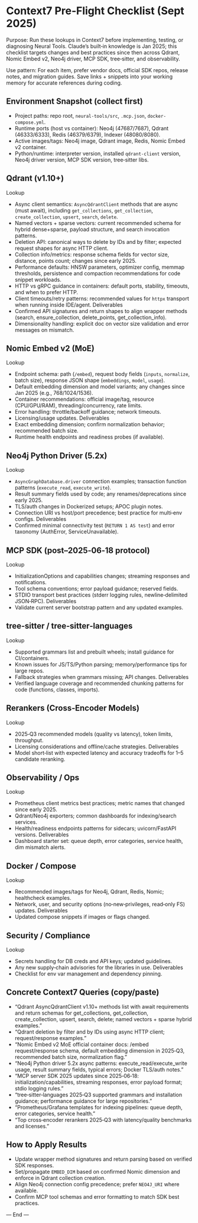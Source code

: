 # Context7 Pre‑Flight Checklist (Sept 2025)

Purpose: Run these lookups in Context7 before implementing, testing, or diagnosing Neural Tools. Claude’s built‑in knowledge is Jan 2025; this checklist targets changes and best practices since then across Qdrant, Nomic Embed v2, Neo4j driver, MCP SDK, tree‑sitter, and observability.

Use pattern: For each item, prefer vendor docs, official SDK repos, release notes, and migration guides. Save links + snippets into your working memory for accurate references during coding.

## Environment Snapshot (collect first)
- Project paths: repo root, `neural-tools/src`, `.mcp.json`, `docker-compose.yml`.
- Runtime ports (host vs container): Neo4j (47687/7687), Qdrant (46333/6333), Redis (46379/6379), Indexer (48080/8080).
- Active images/tags: Neo4j image, Qdrant image, Redis, Nomic Embed v2 container.
- Python/runtime: interpreter version, installed `qdrant-client` version, Neo4j driver version, MCP SDK version, tree‑sitter libs.

## Qdrant (v1.10+)
Lookup
- Async client semantics: `AsyncQdrantClient` methods that are async (must await), including `get_collections`, `get_collection`, `create_collection`, `upsert`, `search`, `delete`.
- Named vectors + sparse vectors: current recommended schema for hybrid dense+sparse, payload structure, and search invocation patterns.
- Deletion API: canonical ways to delete by IDs and by filter; expected request shapes for async HTTP client.
- Collection info/metrics: response schema fields for vector size, distance, points count; changes since early 2025.
- Performance defaults: HNSW parameters, optimizer config, memmap thresholds, persistence and compaction recommendations for code snippet workloads.
- HTTP vs gRPC guidance in containers: default ports, stability, timeouts, and when to prefer HTTP.
- Client timeouts/retry patterns: recommended values for `httpx` transport when running inside IDE/agent.
Deliverables
- Confirmed API signatures and return shapes to align wrapper methods (search, ensure_collection, delete_points, get_collection_info).
- Dimensionality handling: explicit doc on vector size validation and error messages on mismatch.

## Nomic Embed v2 (MoE)
Lookup
- Endpoint schema: path (`/embed`), request body fields (`inputs`, `normalize`, batch size), response JSON shape (`embeddings`, `model`, `usage`).
- Default embedding dimension and model variants; any changes since Jan 2025 (e.g., 768/1024/1536).
- Container recommendations: official image/tag, resource (CPU/GPU/RAM), threading/concurrency, rate limits.
- Error handling: throttle/backoff guidance; network timeouts.
- Licensing/usage updates.
Deliverables
- Exact embedding dimension; confirm normalization behavior; recommended batch size.
- Runtime health endpoints and readiness probes (if available).

## Neo4j Python Driver (5.2x)
Lookup
- `AsyncGraphDatabase.driver` connection examples; transaction function patterns (`execute_read`, `execute_write`).
- Result summary fields used by code; any renames/deprecations since early 2025.
- TLS/auth changes in Dockerized setups; APOC plugin notes.
- Connection URI vs host/port precedence; best practice for multi‑env configs.
Deliverables
- Confirmed minimal connectivity test (`RETURN 1 AS test`) and error taxonomy (AuthError, ServiceUnavailable).

## MCP SDK (post–2025‑06‑18 protocol)
Lookup
- InitializationOptions and capabilities changes; streaming responses and notifications.
- Tool schema conventions; error payload guidance; reserved fields.
- STDIO transport best practices (stderr logging rules, newline‑delimited JSON‑RPC).
Deliverables
- Validate current server bootstrap pattern and any updated examples.

## tree‑sitter / tree‑sitter‑languages
Lookup
- Supported grammars list and prebuilt wheels; install guidance for CI/containers.
- Known issues for JS/TS/Python parsing; memory/performance tips for large repos.
- Fallback strategies when grammars missing; API changes.
Deliverables
- Verified language coverage and recommended chunking patterns for code (functions, classes, imports).

## Rerankers (Cross‑Encoder Models)
Lookup
- 2025‑Q3 recommended models (quality vs latency), token limits, throughput.
- Licensing considerations and offline/cache strategies.
Deliverables
- Model short‑list with expected latency and accuracy tradeoffs for 1–5 candidate reranking.

## Observability / Ops
Lookup
- Prometheus client metrics best practices; metric names that changed since early 2025.
- Qdrant/Neo4j exporters; common dashboards for indexing/search services.
- Health/readiness endpoints patterns for sidecars; uvicorn/FastAPI versions.
Deliverables
- Dashboard starter set: queue depth, error categories, service health, dim mismatch alerts.

## Docker / Compose
Lookup
- Recommended images/tags for Neo4j, Qdrant, Redis, Nomic; healthcheck examples.
- Network, user, and security options (no‑new‑privileges, read‑only FS) updates.
Deliverables
- Updated compose snippets if images or flags changed.

## Security / Compliance
Lookup
- Secrets handling for DB creds and API keys; updated guidelines.
- Any new supply‑chain advisories for the libraries in use.
Deliverables
- Checklist for env var management and dependency pinning.

## Concrete Context7 Queries (copy/paste)
- “Qdrant AsyncQdrantClient v1.10+ methods list with await requirements and return schemas for get_collections, get_collection, create_collection, upsert, search, delete; named vectors + sparse hybrid examples.”
- “Qdrant deletion by filter and by IDs using async HTTP client; request/response examples.”
- “Nomic Embed v2 MoE official container docs: /embed request/response schema, default embedding dimension in 2025‑Q3, recommended batch size, normalization flag.”
- “Neo4j Python driver 5.2x async patterns: execute_read/execute_write usage, result summary fields, typical errors; Docker TLS/auth notes.”
- “MCP server SDK 2025 updates since 2025‑06‑18: initialization/capabilities, streaming responses, error payload format; stdio logging rules.”
- “tree‑sitter‑languages 2025‑Q3 supported grammars and installation guidance; performance guidance for large repositories.”
- “Prometheus/Grafana templates for indexing pipelines: queue depth, error categories, service health.”
- “Top cross‑encoder rerankers 2025‑Q3 with latency/quality benchmarks and licenses.”

## How to Apply Results
- Update wrapper method signatures and return parsing based on verified SDK responses.
- Set/propagate `EMBED_DIM` based on confirmed Nomic dimension and enforce in Qdrant collection creation.
- Align Neo4j connection config precedence; prefer `NEO4J_URI` where available.
- Confirm MCP tool schemas and error formatting to match SDK best practices.

— End —
